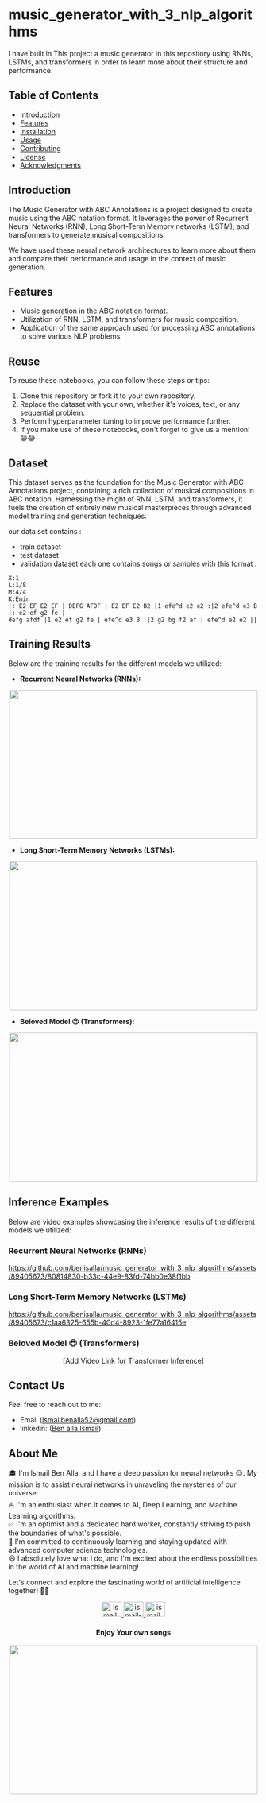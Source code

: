# music_generator_with_3_nlp_algorithms
I have built in This project a music generator in this repository using RNNs, LSTMs, and transformers in order to learn more about their structure and performance.


## Table of Contents
- [Introduction](#introduction)
- [Features](#features)
- [Installation](#installation)
- [Usage](#usage)
- [Contributing](#contributing)
- [License](#license)
- [Acknowledgments](#acknowledgments)

## Introduction

The Music Generator with ABC Annotations is a project designed to create music using the ABC notation format. It leverages the power of Recurrent Neural Networks (RNN), Long Short-Term Memory networks (LSTM), and transformers to generate musical compositions. 

We have used these neural network architectures to learn more about them and compare their performance and usage in the context of music generation.




## Features

- Music generation in the ABC notation format.
- Utilization of RNN, LSTM, and transformers for music composition.
- Application of the same approach used for processing ABC annotations to solve various NLP problems.




## Reuse

To reuse these notebooks, you can follow these steps or tips:

1. Clone this repository or fork it to your own repository.
2. Replace the dataset with your own, whether it's voices, text, or any sequential problem.
3. Perform hyperparameter tuning to improve performance further.
4. If you make use of these notebooks, don't forget to give us a mention! 😁😂

## Dataset

This dataset serves as the foundation for the Music Generator with ABC Annotations project, containing a rich collection of musical compositions in ABC notation. Harnessing the might of RNN, LSTM, and transformers, it fuels the creation of entirely new musical masterpieces through advanced model training and generation techniques.

   our data set contains : 
   - train dataset
   - test dataset
   - validation dataset
   each one contains songs or samples with this format :
   ```
   X:1
   L:1/8
   M:4/4
   K:Emin
   |: E2 EF E2 EF | DEFG AFDF | E2 EF E2 B2 |1 efe^d e2 e2 :|2 efe^d e3 B |: e2 ef g2 fe |
   defg afdf |1 e2 ef g2 fe | efe^d e3 B :|2 g2 bg f2 af | efe^d e2 e2 ||
   ```




## Training Results

Below are the training results for the different models we utilized:

   - **Recurrent Neural Networks (RNNs):**

   <p align="center">
      <img src="https://github-production-user-asset-6210df.s3.amazonaws.com/89405673/272082340-26f21583-467f-4875-a862-cc9beff48571.png" height="300" width="500"/>
   </p>

   - **Long Short-Term Memory Networks (LSTMs):**

   <p align="center">
      <img src="https://github-production-user-asset-6210df.s3.amazonaws.com/89405673/272082328-72f33452-4e3b-41fc-836c-837d62e9fcc7.png" height="300" width="500"/>
   </p>

   - **Beloved Model 😍 (Transformers):**

   <p align="center">
      <img src="https://github-production-user-asset-6210df.s3.amazonaws.com/89405673/272082342-4e32381d-c90f-4a71-b740-6c20cd072ed9.png" height="300" width="500"/>
   </p>







## Inference Examples

Below are video examples showcasing the inference results of the different models we utilized:

### Recurrent Neural Networks (RNNs)

https://github.com/benisalla/music_generator_with_3_nlp_algorithms/assets/89405673/80814830-b33c-44e9-83fd-74bb0e38f1bb

### Long Short-Term Memory Networks (LSTMs)

https://github.com/benisalla/music_generator_with_3_nlp_algorithms/assets/89405673/c1aa6325-655b-40d4-8923-1fe77a16415e

### Beloved Model 😍 (Transformers)

<p align="center">
   [Add Video Link for Transformer Inference]
</p>






## Contact Us
Feel free to reach out to me:
- Email ([ismailbenalla52@gmail.com](mailto:ismailbenalla52@gmail.com))
- linkedin: ([Ben alla Ismail](https://www.linkedin.com/in/ismail-ben-alla-bai/))




## About Me

🎓 I'm Ismail Ben Alla, and I have a deep passion for neural networks 😍. My mission is to assist neural networks in unraveling the mysteries of our universe.</br>
⛵ I'm an enthusiast when it comes to AI, Deep Learning, and Machine Learning algorithms.</br>
✅ I'm an optimist and a dedicated hard worker, constantly striving to push the boundaries of what's possible.</br>
🌱 I'm committed to continuously learning and staying updated with advanced computer science technologies.</br>
😄 I absolutely love what I do, and I'm excited about the endless possibilities in the world of AI and machine learning!</br>

Let's connect and explore the fascinating world of artificial intelligence together! 🤖🌟


<div align="center">
  <a href="https://twitter.com/ismail_ben_alla" target="blank">
    <img src="https://raw.githubusercontent.com/rahuldkjain/github-profile-readme-generator/master/src/images/icons/Social/twitter.svg" alt="ismail_ben_alla" height="30" width="40" />
  </a>
  <a href="https://linkedin.com/in/ismail-ben-alla-7144b5221/" target="blank">
    <img src="https://raw.githubusercontent.com/rahuldkjain/github-profile-readme-generator/master/src/images/icons/Social/linked-in-alt.svg" alt="ismail-ben-alla-7144b5221/" height="30" width="40" />
  </a>
  <a href="https://instagram.com/ismail_ben_alla" target="blank">
    <img src="https://raw.githubusercontent.com/rahuldkjain/github-profile-readme-generator/master/src/images/icons/Social/instagram.svg" alt="ismail_ben_alla" height="30" width="40" />
  </a>
</div>





<div align="center">
  <h4>Enjoy Your own songs</h4>
  <img src="https://github-production-user-asset-6210df.s3.amazonaws.com/89405673/272088367-4d5293e6-aa45-4237-a0d6-b8613a79aae5.gif" width="500" height="300"/>
</div>
